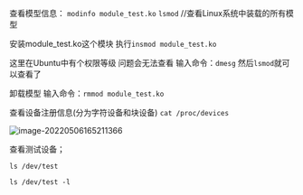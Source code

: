 查看模型信息：
`modinfo module_test.ko`
`lsmod`   //查看Linux系统中装载的所有模型

安装module_test.ko这个模块
执行`insmod module_test.ko`

这里在Ubuntu中有个权限等级 问题会无法查看
输入命令：`dmesg`
然后`lsmod`就可以查看了

卸载模型
输入命令：`rmmod module_test.ko`

查看设备注册信息(分为字符设备和块设备)
`cat /proc/devices`

![image-20220506165211366](C:/Users/ASUS/AppData/Roaming/Typora/typora-user-images/image-20220506165211366.png)



查看测试设备；

`ls /dev/test`

`ls /dev/test -l`
